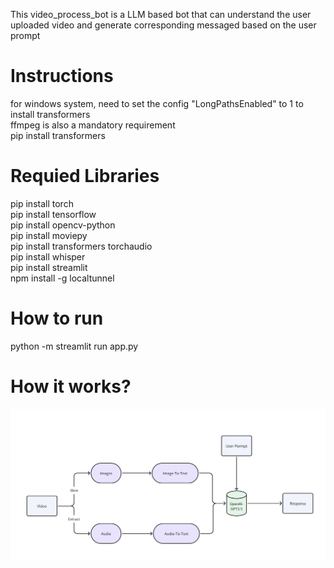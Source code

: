 This video_process_bot is a LLM based bot that can understand the user uploaded video and generate corresponding messaged based on the user prompt

# Instructions
for windows system, need to set the config "LongPathsEnabled" to 1 to install transformers  
ffmpeg is also a mandatory requirement  
pip install transformers  

# Requied Libraries
pip install torch  
pip install tensorflow  
pip install opencv-python  
pip install moviepy  
pip install transformers torchaudio  
pip install whisper  
pip install streamlit  
npm install -g localtunnel  

# How to run
python -m streamlit run app.py

# How it works?
![Alt text](image.png)
